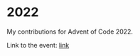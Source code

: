 # 2022

My contributions for Advent of Code 2022.

Link to the event: [link](https://adventofcode.com/2022)
